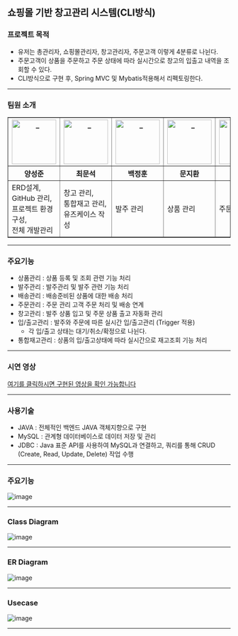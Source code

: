 
<h2>쇼핑몰 기반 창고관리 시스템(CLI방식)</h2>

<h3>프로젝트 목적</h3>
<ul>
<li>유저는 총관리자, 쇼핑몰관리자, 창고관리자, 주문고객 이렇게 4분류로 나뉜다.</li>
<li>주문고객이 상품을 주문하고 주문 상태에 따라 실시간으로 창고의 입출고 내역을 조회할 수 있다.</li>
<li>CLI방식으로 구현 후, Spring MVC 및 Mybatis적용해서 리펙토링한다. </li>
</ul>

---
<h3>팀원 소개</h3>

<table style="border-collapse: collapse; width: 100%;" border="1">
    <thead>
        <tr>
            <th><img src="https://avatars.githubusercontent.com/u/100821691?v=4" width="100px" alt="_"/></th>
            <th><img src="https://avatars.githubusercontent.com/u/148327627?s=64&v=4" width="100px" alt="_"/></th>
            <th><img src="https://avatars.githubusercontent.com/u/74845690?v=4" width="100px" alt="_"/></th>
            <th><img src="https://avatars.githubusercontent.com/u/79977544?v=4" width="100px" alt="_"/></th>
            <th><img src="https://avatars.githubusercontent.com/u/84374546?v=4" width="100px" alt="_"/></th>
            <th><img src="https://avatars.githubusercontent.com/u/152829358?s=64&v=4" width="100px" alt="_"/></th>
        </tr>
        <tr>
            <th style="width: 14%;">양성준</th>
            <th style="width: 14%;">최문석</th>
            <th style="width: 14%;">백정훈</th>
            <th style="width: 14%;">문지환</th>
            <th style="width: 14%;">이도엽</th>
            <th style="width: 14%;">이다혜</th>
        </tr>
    </thead>
    <tbody>
        <tr>
            <td>ERD설계, <br>GitHub 관리, <br>프로젝트 환경구성, <br>전체 개발관리</td>
            <td>창고 관리,<br> 통합재고 관리,<br> 유즈케이스 작성</td>
            <td>발주 관리</td>
            <td>상품 관리</td>
            <td>주문 관리</td>
            <td>배송 관리</td>
        </tr>
    </tbody>
</table>


---
<h3>주요기능</h3>

- 상품관리 : 상품 등록 및 조회 관련 기능 처리
- 발주관리 : 발주관리 및 발주 관련 기능 처리
- 배송관리 : 배송준비된 상품에 대한 배송 처리
- 주문관리 : 주문 관리 고객 주문 처리 및 배송 연계
- 창고관리 : 발주 상품 입고 및 주문 상품 출고 자동화 관리
- 입/출고관리 : 발주와 주문에 따른 실시간 입/출고관리 (Trigger 적용)
  - 각 입/출고 상태는 대기/취소/확정으로 나뉜다.
- 통합재고관리 : 상품의 입/출고상태에 따라 실시간으로 재고조회 기능 처리

---
### 시연 영상

[여기를 클릭하시면 구현된 영상을 확인 가능합니다](https://youtu.be/3EDp340JiCI?si=b-9qvMnLrfBoQ22_)


---
### 사용기술

- JAVA : 전체적인 백엔드 JAVA 객체지향으로 구현
- MySQL : 관계형 데이터베이스로 데이터 저장 및 관리
- JDBC : Java 표준 API를 사용하여 MySQL과 연결하고, 쿼리를 통해 CRUD (Create, Read, Update, Delete) 작업 수행

---
### 주요기능 
![image](https://github.com/ysJun0608/ssg-team2-sellpick/assets/100821691/f0669814-9edc-49db-83c9-6db3d72ebd0c)


---
### Class Diagram
![image](https://github.com/ysJun0608/ssg-team2-sellpick/assets/100821691/f9f85ddf-a7d1-46ac-813b-202dcf2ab279)


---
### ER Diagram
![image](https://github.com/ysJun0608/ssg-team2-sellpick/assets/100821691/8557fccb-2398-45ac-94c7-1f1841a82321)


---
### Usecase
![image](https://github.com/ysJun0608/ssg-team2-sellpick/assets/100821691/5046d7e9-5134-4493-80ae-b5bcc690f1eb)



---

